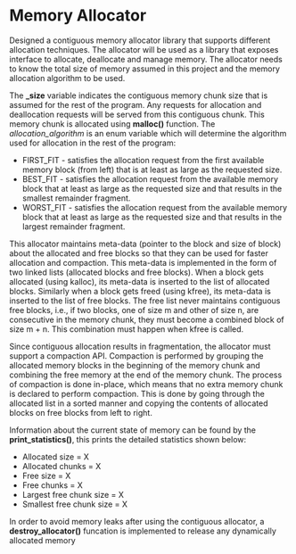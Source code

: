 #  Memory Allocator
Designed a contiguous memory allocator library that supports different allocation techniques. The allocator will be used as a library that exposes interface to allocate, deallocate and manage memory. The allocator needs to know the total size of memory assumed in this project and the memory allocation algorithm to be used. 

The **_size** variable indicates the contiguous memory chunk size that is assumed for the rest of the program. Any requests for allocation and deallocation requests will be served from this contiguous chunk. This memory chunk is allocated using **malloc()** function. The *allocation_algorithm* is an enum variable which will determine the algorithm used for allocation in the rest of the program:

- FIRST_FIT - satisfies the allocation request from the first available memory block (from left) that is at least as large as the requested size. 
- BEST_FIT - satisfies the allocation request from the available memory block that at least as large as the requested size and that results in the smallest remainder fragment.
- WORST_FIT - satisfies the allocation request from the available memory block that at least as large as the requested size and that results in the largest remainder fragment.

This allocator maintains meta-data (pointer to the block and size of block) about the allocated and free blocks so that they can be used for faster allocation and compaction. This meta-data is implemented in the form of two linked lists (allocated blocks and free blocks). When a block gets allocated (using kalloc), its meta-data is inserted to the list of allocated blocks. Similarly when a block gets freed (using kfree), its meta-data is inserted to the list of free blocks. The free list never maintains contiguous free blocks, i.e., if two blocks, one of size m and other of size n, are consecutive in the memory chunk, they must become a combined block of size m + n. This combination must happen when kfree is called.

Since contiguous allocation results in fragmentation, the allocator must support a compaction API. Compaction is performed by grouping the allocated memory blocks in the beginning of the memory chunk and combining the free memory at the end of the memory chunk. The process of compaction is done in-place, which means that no extra memory chunk is declared to perform compaction. This is done by going through the allocated list in a sorted manner and copying the contents of allocated blocks on free blocks from left to right.

Information about the current state of memory can be found by the **print_statistics()**, this prints the detailed statistics shown below:
- Allocated size = X
- Allocated chunks = X
- Free size = X
- Free chunks = X
- Largest free chunk size = X
- Smallest free chunk size = X

In order to avoid memory leaks after using the contiguous allocator, a **destroy_allocator()** funcation is implemented to release any dynamically allocated memory
